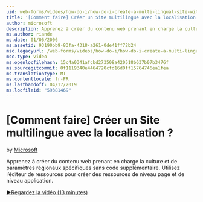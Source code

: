 ```yaml
---
uid: web-forms/videos/how-do-i/how-do-i-create-a-multi-lingual-site-with-localization
title: '[Comment faire] Créer un Site multilingue avec la localisation ? | Microsoft Docs'
author: microsoft
description: Apprenez à créer du contenu web prenant en charge la culture et de paramètres régionaux spécifiques sans code supplémentaire. Pour créer de niveau page et de niveau application, utilisez l’éditeur de ressources...
ms.author: riande
ms.date: 01/06/2006
ms.assetid: 93190bb9-83fa-4318-a261-0de41ff72b24
msc.legacyurl: /web-forms/videos/how-do-i/how-do-i-create-a-multi-lingual-site-with-localization
msc.type: video
ms.openlocfilehash: 15c4a0341afcbd273508a420518b637b07b3476f
ms.sourcegitcommit: 0f1119340e4464720cfd16d0ff15764746ea1fea
ms.translationtype: MT
ms.contentlocale: fr-FR
ms.lasthandoff: 04/17/2019
ms.locfileid: "59381469"
---
```

# <a name="how-do-i-create-a-multi-lingual-site-with-localization"></a>[Comment faire] Créer un Site multilingue avec la localisation ?

by [Microsoft](https://github.com/microsoft)

Apprenez à créer du contenu web prenant en charge la culture et de paramètres régionaux spécifiques sans code supplémentaire. Utilisez l’éditeur de ressources pour créer des ressources de niveau page et de niveau application.

[&#9654;Regardez la vidéo (13 minutes)](https://channel9.msdn.com/Blogs/ASP-NET-Site-Videos/how-do-i-create-a-multi-lingual-site-with-localization)
